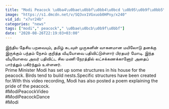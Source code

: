 ```yaml
---
title: "Modi Peacock \u0ba4\u0bae\u0bbf\u0bb4\u0bcd \u0b95\u0b9f\u0bb5\u0bc1\u0bb3\u0bcd \u0bae\u0bc1\u0bb0\u0bc1\u0b95\u0ba9\u0bbf\u0ba9\u0bcd \u0bb5\u0bbe\u0b95\u0ba9\u0bae\u0bcd \u0bae\u0baf\u0bbf\u0bb2\u0bc1\u0b95\u0bcd\u0b95\u0bc1 \u0b89\u0ba3\u0bb5\u0bc1 \u0b95\u0bca\u0b9f\u0bc1\u0b95\u0bcd\u0b95\u0bc1\u0bae\u0bcd \u0bae\u0bcb\u0b9f\u0bbf Oneindia Tamil"
image: "https://s1.dmcdn.net/v/SQ3vx1VGxuob0HPny/x240"
vid_id: "x7vr24b"
categories: "news"
tags: ["modi"," peacock"," \u0bae\u0bcb\u0b9f\u0bbf"]
date: "2020-08-26T22:19:03+03:00"
---
```

இந்திய தேசிய பறவையும், தமிழ் கடவுள் முருகனின் வாகனமான மயிலோடு தனக்கு இருக்கும் பந்தம் நேசம் குறித்த வீடியோவை பதிவிட்டுள்ளார் பிரதமர் மோடி. இந்த வீடியோவை அவர் பதிவிட்ட சில மணி நேரத்தில் லட்சக்கணக்கானோர் அதைப் பார்த்தும் பகிர்ந்தும் உள்ளனர்.  <br>Prime Minister Modi has set up some structures in his house for the peacock. Birds tend to build nests.Specific structures have been created for.With this video recording, Modi has also posted a poem explaining the pride of the peacock.  <br>#ModiPeacockVideo  <br>#ModiPeacockDance  <br>#Modi
